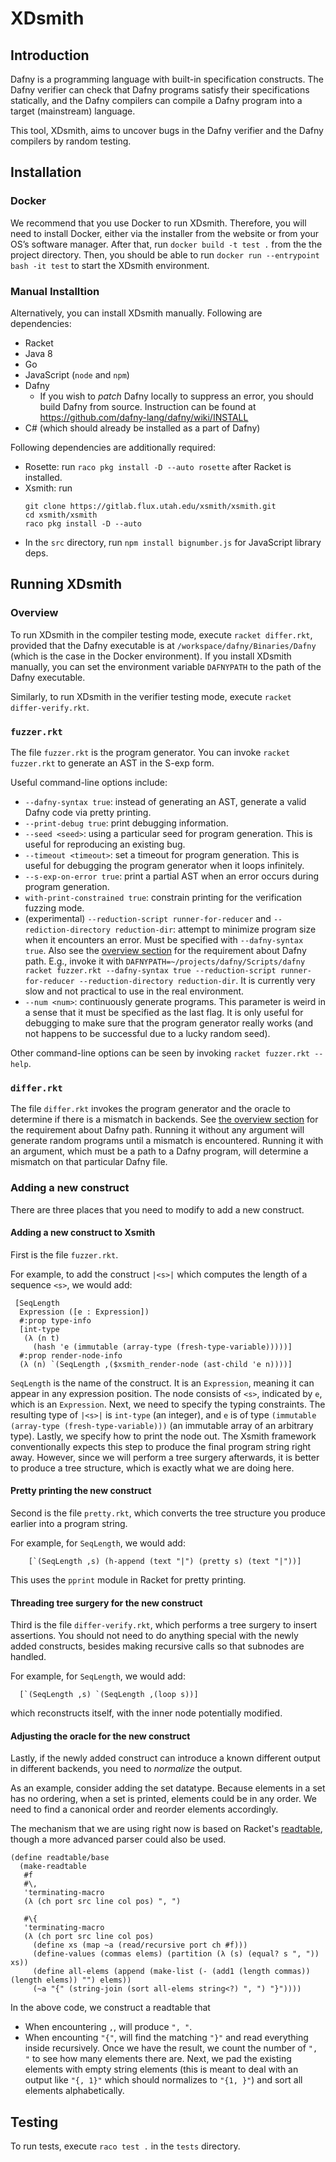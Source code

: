 # XDsmith

## Introduction 

Dafny is a programming language with built-in specification constructs.
The Dafny verifier can check that Dafny programs satisfy their specifications statically,
and the Dafny compilers can compile a Dafny program into a target (mainstream) language.

This tool, XDsmith, aims to uncover bugs in the Dafny verifier and the Dafny compilers
by random testing.

## Installation

### Docker

We recommend that you use Docker to run XDsmith. Therefore, you will need to install Docker, either via the installer from the website or from your OS’s software manager. After that, run `docker build -t test .` from the the project directory. Then, you should be able to run `docker run --entrypoint bash -it test` to start the XDsmith environment.

### Manual Installtion

Alternatively, you can install XDsmith manually. Following are dependencies:

- Racket
- Java 8 
- Go 
- JavaScript (`node` and `npm`)
- Dafny
  - If you wish to _patch_ Dafny locally to suppress an error, you should build Dafny from source. Instruction can be found at https://github.com/dafny-lang/dafny/wiki/INSTALL
- C# (which should already be installed as a part of Dafny)

Following dependencies are additionally required:

- Rosette: run `raco pkg install -D --auto rosette` after Racket is installed.
- Xsmith: run
  ```
  git clone https://gitlab.flux.utah.edu/xsmith/xsmith.git
  cd xsmith/xsmith
  raco pkg install -D --auto
  ```
- In the `src` directory, run `npm install bignumber.js` for JavaScript library deps.

## Running XDsmith 

### Overview 

To run XDsmith in the compiler testing mode, execute `racket differ.rkt`, provided that the Dafny executable is at
`/workspace/dafny/Binaries/Dafny` (which is the case in the Docker environment).
If you install XDsmith manually, you can set the environment variable `DAFNYPATH` to the path of the Dafny executable.

Similarly, to run XDsmith in the verifier testing mode, execute `racket differ-verify.rkt`.

### `fuzzer.rkt`


The file `fuzzer.rkt` is the program generator. You can invoke `racket fuzzer.rkt` to generate an AST in the S-exp form.

Useful command-line options include:

- `--dafny-syntax true`: instead of generating an AST, generate a valid Dafny code via pretty printing.
- `--print-debug true`: print debugging information.
- `--seed <seed>`: using a particular seed for program generation. This is useful for reproducing an existing bug.
- `--timeout <timeout>`: set a timeout for program generation. This is useful for debugging the program generator when it loops infinitely.
- `--s-exp-on-error true`: print a partial AST when an error occurs during program generation.
- `with-print-constrained true`: constrain printing for the verification fuzzing mode.
- (experimental) `--reduction-script runner-for-reducer` and `--rediction-directory reduction-dir`: attempt to minimize program size when it encounters an error. Must be specified with `--dafny-syntax true`. Also see the [overview section](#overview) for the requirement about Dafny path. E.g., invoke it with `DAFNYPATH=~/projects/dafny/Scripts/dafny racket fuzzer.rkt --dafny-syntax true --reduction-script runner-for-reducer --reduction-directory reduction-dir`. It is currently very slow and not practical to use in the real environment.
- `--num <num>`: continuously generate <num> programs. This parameter is weird in a sense that it must be specified as the last flag. It is only useful for debugging to make sure that the program generator really works (and not happens to be successful due to a lucky random seed).

Other command-line options can be seen by invoking `racket fuzzer.rkt --help`.

### `differ.rkt`

The file `differ.rkt` invokes the program generator and the oracle to determine if there is a mismatch in backends. See [the overview section](#overview) for the requirement about Dafny path. Running it without any argument will generate random programs until a mismatch is encountered. Running it with an argument, which must be a path to a Dafny program, will determine a mismatch on that particular Dafny file.

### Adding a new construct

There are three places that you need to modify to add a new construct.

#### Adding a new construct to Xsmith

First is the file `fuzzer.rkt`.

For example, to add the construct `|<s>|` which computes the length of a sequence `<s>`, we would add:

```
 [SeqLength
  Expression ([e : Expression])
  #:prop type-info
  [int-type
   (λ (n t)
     (hash 'e (immutable (array-type (fresh-type-variable)))))]
  #:prop render-node-info
  (λ (n) `(SeqLength ,($xsmith_render-node (ast-child 'e n))))]
```

`SeqLength` is the name of the construct.
It is an `Expression`, meaning it can appear in any expression position.
The node consists of `<s>`, indicated by `e`, which is an `Expression`.
Next, we need to specify the typing constraints.
The resulting type of `|<s>|` is `int-type` (an integer),
and `e` is of type `(immutable (array-type (fresh-type-variable)))`
(an immutable array of an arbitrary type).
Lastly, we specify how to print the node out.
The Xsmith framework conventionally expects this step to produce the final program string right away.
However, since we will perform a tree surgery afterwards,
it is better to produce a tree structure, which is exactly what we are doing here.

#### Pretty printing the new construct

Second is the file `pretty.rkt`, which converts the tree structure you produce earlier into a program string.

For example, for `SeqLength`, we would add:

```
    [`(SeqLength ,s) (h-append (text "|") (pretty s) (text "|"))]
```

This uses the `pprint` module in Racket for pretty printing.

#### Threading tree surgery for the new construct

Third is the file `differ-verify.rkt`, which performs a tree surgery to insert assertions.
You should not need to do anything special with the newly added constructs, besides making recursive calls so that
subnodes are handled.

For example, for `SeqLength`, we would add:

```
  [`(SeqLength ,s) `(SeqLength ,(loop s))]
```

which reconstructs itself, with the inner node potentially modified.

#### Adjusting the oracle for the new construct

Lastly, if the newly added construct can introduce a known different output in different backends,
you need to _normalize_ the output.

As an example, consider adding the set datatype.
Because elements in a set has no ordering, when a set is printed, elements could be in any order.
We need to find a canonical order and reorder elements accordingly.

The mechanism that we are using right now is based on Racket's [readtable](https://docs.racket-lang.org/reference/readtables.html),
though a more advanced parser could also be used.

```
(define readtable/base
  (make-readtable
   #f
   #\,
   'terminating-macro
   (λ (ch port src line col pos) ", ")

   #\{
   'terminating-macro
   (λ (ch port src line col pos)
     (define xs (map ~a (read/recursive port ch #f)))
     (define-values (commas elems) (partition (λ (s) (equal? s ", ")) xs))
     (define all-elems (append (make-list (- (add1 (length commas)) (length elems)) "") elems))
     (~a "{" (string-join (sort all-elems string<?) ", ") "}"))))
```

In the above code, we construct a readtable that

- When encountering `,`, will produce `", "`.
- When encounting `"{"`, will find the matching `"}"` and read everything inside recursively.
  Once we have the result, we count the number of `", "` to see how many elements there are.
  Next, we pad the existing elements with empty string elements (this is meant to deal with an output like `"{, 1}"` which
  should normalizes to `"{1, }"`) and sort all elements alphabetically.

## Testing

To run tests, execute `raco test .` in the `tests` directory.
